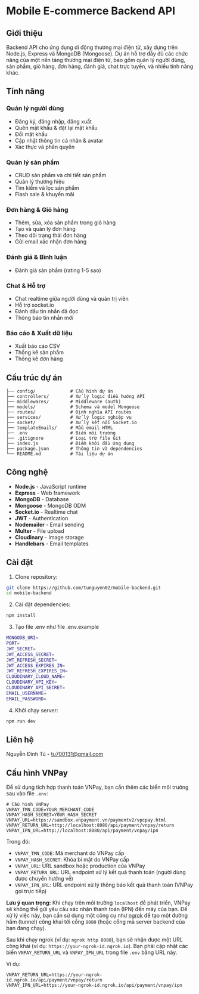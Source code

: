 # Mobile E-commerce Backend API

## Giới thiệu

Backend API cho ứng dụng di động thương mại điện tử, xây dựng trên Node.js, Express và MongoDB (Mongoose). Dự án hỗ trợ đầy đủ các chức năng của một nền tảng thương mại điện tử, bao gồm quản lý người dùng, sản phẩm, giỏ hàng, đơn hàng, đánh giá, chat trực tuyến, và nhiều tính năng khác.

## Tính năng

### Quản lý người dùng
- Đăng ký, đăng nhập, đăng xuất
- Quên mật khẩu & đặt lại mật khẩu
- Đổi mật khẩu
- Cập nhật thông tin cá nhân & avatar
- Xác thực và phân quyền

### Quản lý sản phẩm
- CRUD sản phẩm và chi tiết sản phẩm
- Quản lý thương hiệu
- Tìm kiếm và lọc sản phẩm
- Flash sale & khuyến mãi

### Đơn hàng & Giỏ hàng
- Thêm, sửa, xóa sản phẩm trong giỏ hàng
- Tạo và quản lý đơn hàng
- Theo dõi trạng thái đơn hàng
- Gửi email xác nhận đơn hàng

### Đánh giá & Bình luận
- Đánh giá sản phẩm (rating 1-5 sao)

### Chat & Hỗ trợ
- Chat realtime giữa người dùng và quản trị viên
- Hỗ trợ socket.io
- Đánh dấu tin nhắn đã đọc
- Thông báo tin nhắn mới


### Báo cáo & Xuất dữ liệu
- Xuất báo cáo CSV
- Thống kê sản phẩm
- Thống kê đơn hàng

## Cấu trúc dự án

```
├── config/             # Cấu hình dự án
├── controllers/        # Xử lý logic điều hướng API
├── middlewares/        # Middleware (auth)
├── models/             # Schema và model Mongoose
├── routes/             # Định nghĩa API routes
├── services/           # Xử lý logic nghiệp vụ
├── socket/             # Xử lý kết nối Socket.io
├── templateEmails/     # Mẫu email HTML
├── .env                # Biến môi trường
├── .gitignore          # Loại trừ file Git
├── index.js            # Điểm khởi đầu ứng dụng
├── package.json        # Thông tin và dependencies
└── README.md           # Tài liệu dự án
```

## Công nghệ

- **Node.js** - JavaScript runtime
- **Express** - Web framework
- **MongoDB** - Database
- **Mongoose** - MongoDB ODM
- **Socket.io** - Realtime chat
- **JWT** - Authentication
- **Nodemailer** - Email sending
- **Multer** - File upload
- **Cloudinary** - Image storage
- **Handlebars** - Email templates

## Cài đặt

1. Clone repository:
```bash
git clone https://github.com/tunguyen02/mobile-backend.git
cd mobile-backend
```

2. Cài đặt dependencies:
```bash
npm install
```

3. Tạo file .env như file .env.example
```bash
MONGODB_URI=
PORT=
JWT_SECRET=
JWT_ACCESS_SECRET=
JWT_REFRESH_SECRET=
JWT_ACCESS_EXPIRES_IN=
JWT_REFRESH_EXPIRES_IN=
CLOUDINARY_CLOUD_NAME=
CLOUDINARY_API_KEY=
CLOUDINARY_API_SECRET=
EMAIL_USERNAME=
EMAIL_PASSWORD=
```

4. Khởi chạy server:
```bash
npm run dev
```


## Liên hệ

Nguyễn Đình Tú - tu700131@gmail.com

## Cấu hình VNPay

Để sử dụng tích hợp thanh toán VNPay, bạn cần thêm các biến môi trường sau vào file `.env`:

```
# Cấu hình VNPay
VNPAY_TMN_CODE=YOUR_MERCHANT_CODE
VNPAY_HASH_SECRET=YOUR_HASH_SECRET
VNPAY_URL=https://sandbox.vnpayment.vn/paymentv2/vpcpay.html
VNPAY_RETURN_URL=http://localhost:8080/api/payment/vnpay/return
VNPAY_IPN_URL=http://localhost:8080/api/payment/vnpay/ipn
```

Trong đó:
- `VNPAY_TMN_CODE`: Mã merchant do VNPay cấp
- `VNPAY_HASH_SECRET`: Khóa bí mật do VNPay cấp
- `VNPAY_URL`: URL sandbox hoặc production của VNPay
- `VNPAY_RETURN_URL`: URL endpoint xử lý kết quả thanh toán (người dùng được chuyển hướng về)
- `VNPAY_IPN_URL`: URL endpoint xử lý thông báo kết quả thanh toán (VNPay gọi trực tiếp)

**Lưu ý quan trọng:** Khi chạy trên môi trường `localhost` để phát triển, VNPay sẽ không thể gửi yêu cầu xác nhận thanh toán (IPN) đến máy của bạn. Để xử lý việc này, bạn cần sử dụng một công cụ như [ngrok](https://ngrok.com/) để tạo một đường hầm (tunnel) công khai tới cổng `8080` (hoặc cổng mà server backend của bạn đang chạy).

Sau khi chạy ngrok (ví dụ: `ngrok http 8080`), bạn sẽ nhận được một URL công khai (ví dụ: `https://your-ngrok-id.ngrok.io`). Bạn phải cập nhật các biến `VNPAY_RETURN_URL` và `VNPAY_IPN_URL` trong file `.env` bằng URL này.

Ví dụ:
```
VNPAY_RETURN_URL=https://your-ngrok-id.ngrok.io/api/payment/vnpay/return
VNPAY_IPN_URL=https://your-ngrok-id.ngrok.io/api/payment/vnpay/ipn
```
